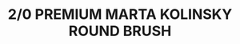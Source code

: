 ---
layout: product
title: "2/0 PREMIUM MARTA KOLINSKY ROUND BRUSH"
price: "1800" 
desc: "Četkica"
img_path: "/assets/img/A.MIG-8601.webp"
brand: "AMMO"
available: false
special_offer: false
new: false
soon: false
cat: "070000"
subcat: "070100"
subsubcat: "070102"
sifra: "A.MIG-8601"
popular: false
spec: false
---